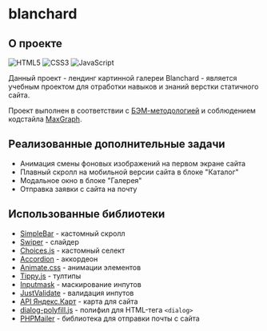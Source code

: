 # blanchard

## О проекте

![HTML5](https://img.shields.io/badge/html5-%23E34F26.svg?style=for-the-badge&logo=html5&logoColor=white)
![CSS3](https://img.shields.io/badge/css3-%231572B6.svg?style=for-the-badge&logo=css3&logoColor=white)
![JavaScript](https://img.shields.io/badge/javascript-%23323330.svg?style=for-the-badge&logo=javascript&logoColor=%23F7DF1E)

Данный проект - лендинг картинной галереи Blanchard - является учебным проектом для отработки навыков и знаний верстки статичного сайта.

Проект выполнен в соответствии с [БЭМ-методологией](https://ru.bem.info/methodology/) и соблюдением кодстайла [MaxGraph](https://codeguide.maxgraph.ru/).

## Реализованные дополнительные задачи

* Анимация смены фоновых изображений на первом экране сайта
* Плавный скролл на мобильной версии сайта в блоке "Каталог"
* Модальное окно в блоке "Галерея"
* Отправка заявки с сайта на почту

## Использованные библиотеки

* [SimpleBar](grsmto.github.io/simplebar/) - кастомный скролл
* [Swiper](https://github.com/nolimits4web/swiper) - слайдер
* [Choices.js](https://github.com/Choices-js/Choices) - кастомный селект
* [Accordion](https://github.com/michu2k/Accordion) - аккордеон
* [Animate.css](https://animate.style/) - анимации элементов
* [Tippy.js](https://atomiks.github.io/tippyjs/) - тултипы
* [Inputmask](https://github.com/RobinHerbots/Inputmask) - маскирование инпутов
* [JustValidate](https://just-validate.dev/) - валидация инпутов
* [API Яндекс.Карт](https://yandex.ru/dev/maps/?p=realty) - карта для сайта
* [dialog-polyfill.js](https://github.com/GoogleChrome/dialog-polyfill) - полифил для HTML-тега `<dialog>`
* [PHPMailer](https://github.com/PHPMailer/PHPMailer) - библиотека для отправки почты с сайта
